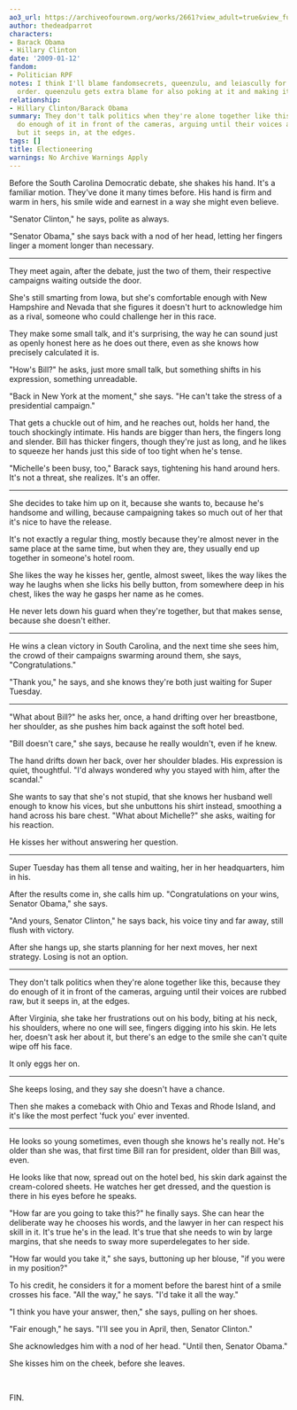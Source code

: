 ```yaml
---
ao3_url: https://archiveofourown.org/works/2661?view_adult=true&view_full_work=true
author: thedeadparrot
characters:
- Barack Obama
- Hillary Clinton
date: '2009-01-12'
fandom:
- Politician RPF
notes: I think I'll blame fandomsecrets, queenzulu, and leiascully for this. In that
  order. queenzulu gets extra blame for also poking at it and making it better.
relationship:
- Hillary Clinton/Barack Obama
summary: They don't talk politics when they're alone together like this, because they
  do enough of it in front of the cameras, arguing until their voices are rubbed raw,
  but it seeps in, at the edges.
tags: []
title: Electioneering
warnings: No Archive Warnings Apply
---
```


Before the South Carolina Democratic debate, she shakes his hand. It's a familiar motion. They've done it many times before. His hand is firm and warm in hers, his smile wide and earnest in a way she might even believe.

"Senator Clinton," he says, polite as always.

"Senator Obama," she says back with a nod of her head, letting her fingers linger a moment longer than necessary.



---

They meet again, after the debate, just the two of them, their respective campaigns waiting outside the door.

She's still smarting from Iowa, but she's comfortable enough with New Hampshire and Nevada that she figures it doesn't hurt to acknowledge him as a rival, someone who could challenge her in this race.

They make some small talk, and it's surprising, the way he can sound just as openly honest here as he does out there, even as she knows how precisely calculated it is.

"How's Bill?" he asks, just more small talk, but something shifts in his expression, something unreadable.

"Back in New York at the moment," she says. "He can't take the stress of a presidential campaign."

That gets a chuckle out of him, and he reaches out, holds her hand, the touch shockingly intimate. His hands are bigger than hers, the fingers long and slender. Bill has thicker fingers, though they're just as long, and he likes to squeeze her hands just this side of too tight when he's tense.

"Michelle's been busy, too," Barack says, tightening his hand around hers. It's not a threat, she realizes. It's an offer.



---

She decides to take him up on it, because she wants to, because he's handsome and willing, because campaigning takes so much out of her that it's nice to have the release.

It's not exactly a regular thing, mostly because they're almost never in the same place at the same time, but when they are, they usually end up together in someone's hotel room.

She likes the way he kisses her, gentle, almost sweet, likes the way likes the way he laughs when she licks his belly button, from somewhere deep in his chest, likes the way he gasps her name as he comes.

He never lets down his guard when they're together, but that makes sense, because she doesn't either.



---

He wins a clean victory in South Carolina, and the next time she sees him, the crowd of their campaigns swarming around them, she says, "Congratulations."

"Thank you," he says, and she knows they're both just waiting for Super Tuesday.



---

"What about Bill?" he asks her, once, a hand drifting over her breastbone, her shoulder, as she pushes him back against the soft hotel bed.

"Bill doesn't care," she says, because he really wouldn't, even if he knew.

The hand drifts down her back, over her shoulder blades. His expression is quiet, thoughtful. "I'd always wondered why you stayed with him, after the scandal."

She wants to say that she's not stupid, that she knows her husband well enough to know his vices, but she unbuttons his shirt instead, smoothing a hand across his bare chest. "What about Michelle?" she asks, waiting for his reaction.

He kisses her without answering her question.



---

Super Tuesday has them all tense and waiting, her in her headquarters, him in his.

After the results come in, she calls him up. "Congratulations on your wins, Senator Obama," she says.

"And yours, Senator Clinton," he says back, his voice tiny and far away, still flush with victory.

After she hangs up, she starts planning for her next moves, her next strategy. Losing is not an option.



---

They don't talk politics when they're alone together like this, because they do enough of it in front of the cameras, arguing until their voices are rubbed raw, but it seeps in, at the edges.

After Virginia, she take her frustrations out on his body, biting at his neck, his shoulders, where no one will see, fingers digging into his skin. He lets her, doesn't ask her about it, but there's an edge to the smile she can't quite wipe off his face.

It only eggs her on.



---

She keeps losing, and they say she doesn't have a chance.

Then she makes a comeback with Ohio and Texas and Rhode Island, and it's like the most perfect 'fuck you' ever invented.



---

He looks so young sometimes, even though she knows he's really not. He's older than she was, that first time Bill ran for president, older than Bill was, even.

He looks like that now, spread out on the hotel bed, his skin dark against the cream-colored sheets. He watches her get dressed, and the question is there in his eyes before he speaks.

"How far are you going to take this?" he finally says. She can hear the deliberate way he chooses his words, and the lawyer in her can respect his skill in it. It's true he's in the lead. It's true that she needs to win by large margins, that she needs to sway more superdelegates to her side.

"How far would you take it," she says, buttoning up her blouse, "if you were in my position?"

To his credit, he considers it for a moment before the barest hint of a smile crosses his face. "All the way," he says. "I'd take it all the way."

"I think you have your answer, then," she says, pulling on her shoes.

"Fair enough," he says. "I'll see you in April, then, Senator Clinton."

She acknowledges him with a nod of her head. "Until then, Senator Obama."

She kisses him on the cheek, before she leaves.

 

FIN.